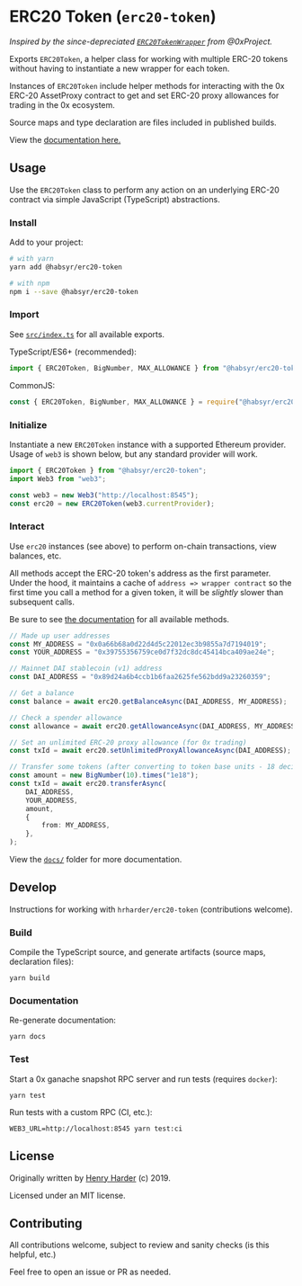 # ERC20 Token (`erc20-token`)

_Inspired by the since-depreciated [`ERC20TokenWrapper`](https://github.com/0xProject/0x-monorepo/blob/b43c9f075cca28fceef937eae47ea02547707239/packages/contract-wrappers/src/contract_wrappers/erc20_token_wrapper.ts) from @0xProject._

Exports `ERC20Token`, a helper class for working with multiple ERC-20 tokens without having to instantiate a new wrapper for each token.

Instances of `ERC20Token` include helper methods for interacting with the 0x ERC-20 AssetProxy contract to get and set ERC-20 proxy allowances for trading in the 0x ecosystem.

Source maps and type declaration are files included in published builds.

View the [documentation here.](./docs)

## Usage

Use the `ERC20Token` class to perform any action on an underlying ERC-20 contract via simple JavaScript (TypeScript) abstractions.

### Install

Add to your project:

```bash
# with yarn
yarn add @habsyr/erc20-token

# with npm
npm i --save @habsyr/erc20-token
```

### Import
See [`src/index.ts`](./src/index.ts) for all available exports.

TypeScript/ES6+ (recommended):
```typescript
import { ERC20Token, BigNumber, MAX_ALLOWANCE } from "@habsyr/erc20-token";
```

CommonJS:
```js
const { ERC20Token, BigNumber, MAX_ALLOWANCE } = require("@habsyr/erc20-token");
```

### Initialize

Instantiate a new `ERC20Token` instance with a supported Ethereum provider. Usage of `web3` is shown below, but any standard provider will work.

```typescript
import { ERC20Token } from "@habsyr/erc20-token";
import Web3 from "web3";

const web3 = new Web3("http://localhost:8545");
const erc20 = new ERC20Token(web3.currentProvider);
```

### Interact

Use `erc20` instances (see above) to perform on-chain transactions, view balances, etc.

All methods accept the ERC-20 token's address as the first parameter. Under the hood, it maintains a cache of `address => wrapper contract` so the first time you call a method for a given token, it will be _slightly_ slower than subsequent calls.

Be sure to see [the documentation](./docs/classes/erc20token.md) for all available methods.

```typescript
// Made up user addresses
const MY_ADDRESS = "0x0a66b68a0d22d4d5c22012ec3b9855a7d7194019";
const YOUR_ADDRESS = "0x39755356759ce0d7f32dc8dc45414bca409ae24e";

// Mainnet DAI stablecoin (v1) address
const DAI_ADDRESS = "0x89d24a6b4ccb1b6faa2625fe562bdd9a23260359";

// Get a balance
const balance = await erc20.getBalanceAsync(DAI_ADDRESS, MY_ADDRESS);

// Check a spender allowance
const allowance = await erc20.getAllowanceAsync(DAI_ADDRESS, MY_ADDRESS, YOUR_ADDRESS);

// Set an unlimited ERC-20 proxy allowance (for 0x trading)
const txId = await erc20.setUnlimitedProxyAllowanceAsync(DAI_ADDRESS);

// Transfer some tokens (after converting to token base units - 18 decimals for DAI)
const amount = new BigNumber(10).times("1e18");
const txId = await erc20.transferAsync(
    DAI_ADDRESS,
    YOUR_ADDRESS,
    amount,
    {
        from: MY_ADDRESS,
    },
);
```

View the [`docs/`](./docs) folder for more documentation.

## Develop

Instructions for working with `hrharder/erc20-token` (contributions welcome).

### Build

Compile the TypeScript source, and generate artifacts (source maps, declaration files):

```
yarn build
```

### Documentation

Re-generate documentation:

```
yarn docs
```

### Test

Start a 0x ganache snapshot RPC server and run tests (requires `docker`):
```
yarn test
```

Run tests with a custom RPC (CI, etc.):
```
WEB3_URL=http://localhost:8545 yarn test:ci
```

## License

Originally written by [Henry Harder](https://git.io/hrharder) (c) 2019.

Licensed under an MIT license.

## Contributing

All contributions welcome, subject to review and sanity checks (is this helpful, etc.)

Feel free to open an issue or PR as needed.